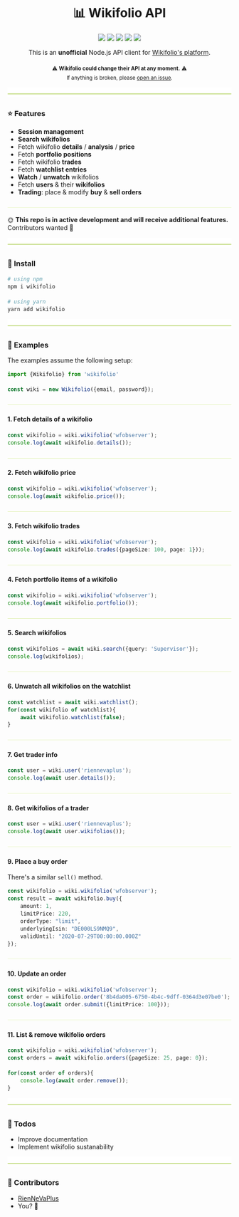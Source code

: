 <h1 align="center">
  📊 Wikifolio API
</h1>

<p align="center">
    <a href="https://github.com/RienNeVaPlus/wikifolio/commits/master"><img src="https://img.shields.io/github/last-commit/riennevaplus/wikifolio.svg" /></a>
    <a href="https://github.com/RienNeVaPlus/wikifolio/blob/master/package.json"><img src="https://img.shields.io/github/package-json/v/riennevaplus/wikifolio.svg" /></a>
    <a href="https://www.npmjs.com/package/wikifolio"><img src="https://img.shields.io/npm/v/wikifolio.svg" /></a>
    <a href="https://github.com/RienNeVaPlus/wikifolio/blob/master/LICENSE"><img src="https://img.shields.io/npm/l/wikifolio.svg" /></a>
    <img src="https://img.shields.io/github/repo-size/RienNeVaPlus/wikifolio.svg" />
</p>

<p align="center">
This is an <strong>unofficial</strong> Node.js API client for <a href="https://www.wikifolio.com">Wikifolio's platform</a>.
</p>

<p align="center">
    <sub>
        ⚠️ <strong>Wikifolio could change their API at any moment.</strong> ⚠️
        <br/>
        If anything is broken, please <a href="https://github.com/RienNeVaPlus/wikifolio/issues/new/choose">open an issue</a>.
     </sub>
</p>

![divider](./assets/divider.png)

### ⭐ Features
- **Session management**
- **Search wikifolios**
- Fetch wikifolio **details** / **analysis** / **price**
- Fetch **portfolio positions**
- Fetch wikifolio **trades**
- Fetch **watchlist entries**
- **Watch** / **unwatch** wikifolios
- Fetch **users** & their **wikifolios**
- **Trading**: place & modify **buy** & **sell orders**

![divider](./assets/divider.small.png)

🌞 **This repo is in active development and will receive additional features.** Contributors wanted 🙋

![divider](./assets/divider.png)

### 🛫 Install

```bash
# using npm
npm i wikifolio

# using yarn
yarn add wikifolio
```

![divider](./assets/divider.png)

### 📝 Examples

The examples assume the following setup:

```ts
import {Wikifolio} from 'wikifolio'

const wiki = new Wikifolio({email, password});
```

![divider](./assets/divider.small.png)

#### 1. Fetch details of a wikifolio

```ts
const wikifolio = wiki.wikifolio('wfobserver');
console.log(await wikifolio.details());
```

![divider](./assets/divider.small.png)

#### 2. Fetch wikifolio price

```ts
const wikifolio = wiki.wikifolio('wfobserver');
console.log(await wikifolio.price());
```

![divider](./assets/divider.small.png)

#### 3. Fetch wikifolio trades

```ts
const wikifolio = wiki.wikifolio('wfobserver');
console.log(await wikifolio.trades({pageSize: 100, page: 1}));
```

![divider](./assets/divider.small.png)

#### 4. Fetch portfolio items of a wikifolio

```ts
const wikifolio = wiki.wikifolio('wfobserver');
console.log(await wikifolio.portfolio());
```

![divider](./assets/divider.small.png)

#### 5. Search wikifolios

```ts
const wikifolios = await wiki.search({query: 'Supervisor'});
console.log(wikifolios);
```

![divider](./assets/divider.small.png)

#### 6. Unwatch all wikifolios on the watchlist

```ts
const watchlist = await wiki.watchlist();
for(const wikifolio of watchlist){
    await wikifolio.watchlist(false);
}
```

![divider](./assets/divider.small.png)

#### 7. Get trader info

```ts
const user = wiki.user('riennevaplus');
console.log(await user.details()); 
```

![divider](./assets/divider.small.png)

#### 8. Get wikifolios of a trader

```ts
const user = wiki.user('riennevaplus');
console.log(await user.wikifolios()); 
```

![divider](./assets/divider.small.png)

#### 9. Place a buy order

There's a similar `sell()` method.

```ts
const wikifolio = wiki.wikifolio('wfobserver');
const result = await wikifolio.buy({
    amount: 1,
    limitPrice: 220,
    orderType: "limit",
    underlyingIsin: "DE000LS9NMQ9",
    validUntil: "2020-07-29T00:00:00.000Z"
});
```

![divider](./assets/divider.small.png)

#### 10. Update an order

```ts
const wikifolio = wiki.wikifolio('wfobserver');
const order = wikifolio.order('8b4da005-6750-4b4c-9dff-0364d3e07be0');
console.log(await order.submit({limitPrice: 100}));
```

![divider](./assets/divider.small.png)

#### 11. List & remove wikifolio orders

```ts
const wikifolio = wiki.wikifolio('wfobserver');
const orders = await wikifolio.orders({pageSize: 25, page: 0});

for(const order of orders){
    console.log(await order.remove());
}
```

![divider](./assets/divider.png)

### 👷 Todos
- Improve documentation
- Implement wikifolio sustanability

![divider](./assets/divider.png)

### 🌻 Contributors
* [RienNeVaPlus](https://github.com/riennevaplus)
* You? 💚
